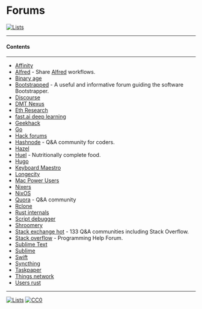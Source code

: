 # Forums

[![Lists](https://img.shields.io/badge/-more%20lists-0a0a0a.svg?style=flat&colorA=0a0a0a)](https://github.com/learn-anything/curated-lists#readme)

---

#### Contents

---

- [Affinity](https://affinity.serif.com/forum/)
- [Alfred](https://www.alfredforum.com/) - Share [Alfred](https://www.alfredapp.com/) workflows.
- [Binary age](https://discuss.binaryage.com/)
- [Bootstrapped](http://discuss.bootstrapped.fm/) - A useful and informative forum guiding the software Bootstrapper.
- [Discourse](https://try.discourse.org/)
- [DMT Nexus](https://www.dmt-nexus.me/forum/)
- [Eth Research](https://ethresear.ch/)
- [fast.ai deep learning](http://forums.fast.ai/)
- [Geekhack](https://geekhack.org/index.php)
- [Go](https://forum.golangbridge.org/)
- [Hack forums](https://hackforums.net/index.php)
- [Hashnode](https://hashnode.com/) - Q&A community for coders.
- [Hazel](https://www.noodlesoft.com/forums/)
- [Huel](https://discuss.huel.com/) - Nutritionally complete food.
- [Hugo](https://discourse.gohugo.io/)
- [Keyboard Maestro](https://forum.keyboardmaestro.com/latest)
- [Longecity](http://www.longecity.org/forum/)
- [Mac Power Users](https://talk.macpowerusers.com/latest)
- [Nixers](https://nixers.net/)
- [NixOS](https://nixos.trydiscourse.com/)
- [Quora](https://www.quora.com/) - Q&A community
- [Rclone](https://forum.rclone.org/)
- [Rust internals](https://internals.rust-lang.org/)
- [Script debugger](http://forum.latenightsw.com/)
- [Shroomery](https://www.shroomery.org/)
- [Stack exchange hot](https://stackexchange.com/?pagesize=50) - 133 Q&A communities including Stack Overflow.
- [Stack overflow](https://stackoverflow.com/) - Programming Help Forum.
- [Sublime Text](https://forum.sublimetext.com/)
- [Sublime](https://forum.sublimetext.com/)
- [Swift](https://forums.swift.org/latest)
- [Syncthing](https://forum.syncthing.net/)
- [Taskpaper](http://support.hogbaysoftware.com/c/taskpaper)
- [Things network](https://www.thethingsnetwork.org/forum/top/all?order=activity)
- [Users rust](https://users.rust-lang.org)

---

[![Lists](https://img.shields.io/badge/-more%20lists-0a0a0a.svg?style=flat&colorA=0a0a0a)](https://github.com/learn-anything/curated-lists#readme)
[![CC0](https://img.shields.io/badge/license-CC0-0a0a0a.svg?style=flat&colorA=0a0a0a)](https://creativecommons.org/publicdomain/zero/1.0/)
